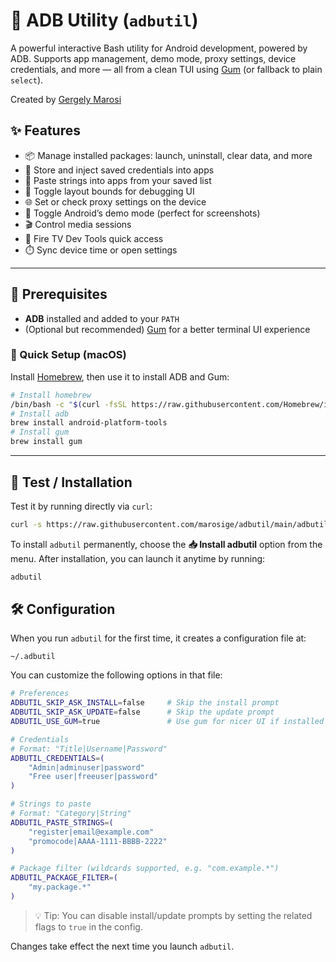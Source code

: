 # 📱 ADB Utility (`adbutil`)

A powerful interactive Bash utility for Android development, powered by ADB. Supports app management, demo mode, proxy settings, device credentials, and more — all from a clean TUI using [Gum](https://github.com/charmbracelet/gum) (or fallback to plain `select`).

Created by [Gergely Marosi](https://github.com/marosige)

## ✨ Features

- 📦 Manage installed packages: launch, uninstall, clear data, and more  
- 🔐 Store and inject saved credentials into apps  
- 📝 Paste strings into apps from your saved list  
- 🎯 Toggle layout bounds for debugging UI  
- 🌐 Set or check proxy settings on the device  
- 📸 Toggle Android’s demo mode (perfect for screenshots)  
- 🎬 Control media sessions  
- 🔧 Fire TV Dev Tools quick access  
- ⏱️ Sync device time or open settings  

---

## 🧪 Prerequisites

- **ADB** installed and added to your `PATH`  
- (Optional but recommended) [Gum](https://github.com/charmbracelet/gum) for a better terminal UI experience

### 🚀 Quick Setup (macOS)

Install [Homebrew](https://brew.sh/), then use it to install ADB and Gum:

```bash
# Install homebrew
/bin/bash -c "$(curl -fsSL https://raw.githubusercontent.com/Homebrew/install/HEAD/install.sh)"
# Install adb
brew install android-platform-tools
# Install gum
brew install gum
```

---

## 🧰 Test / Installation

Test it by running directly via `curl`:

```bash
curl -s https://raw.githubusercontent.com/marosige/adbutil/main/adbutil.sh | bash
```

To install `adbutil` permanently, choose the **📥 Install adbutil** option from the menu. After installation, you can launch it anytime by running:

```bash
adbutil
```

## 🛠️ Configuration

When you run `adbutil` for the first time, it creates a configuration file at:

```
~/.adbutil
```

You can customize the following options in that file:

```bash
# Preferences
ADBUTIL_SKIP_ASK_INSTALL=false     # Skip the install prompt
ADBUTIL_SKIP_ASK_UPDATE=false      # Skip the update prompt
ADBUTIL_USE_GUM=true               # Use gum for nicer UI if installed

# Credentials
# Format: "Title|Username|Password"
ADBUTIL_CREDENTIALS=(
    "Admin|adminuser|password"
    "Free user|freeuser|password"
)

# Strings to paste
# Format: "Category|String"
ADBUTIL_PASTE_STRINGS=(
    "register|email@example.com"
    "promocode|AAAA-1111-BBBB-2222"
)

# Package filter (wildcards supported, e.g. "com.example.*")
ADBUTIL_PACKAGE_FILTER=(
    "my.package.*"
)
```

> 💡 Tip: You can disable install/update prompts by setting the related flags to `true` in the config.

Changes take effect the next time you launch `adbutil`.